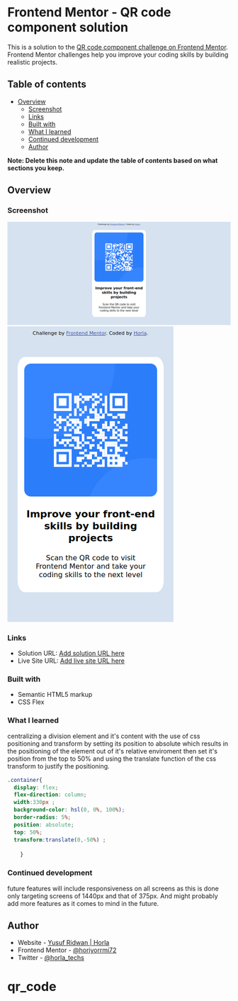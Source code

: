 # Frontend Mentor - QR code component solution

This is a solution to the [QR code component challenge on Frontend Mentor](https://www.frontendmentor.io/challenges/qr-code-component-iux_sIO_H). Frontend Mentor challenges help you improve your coding skills by building realistic projects. 

## Table of contents

- [Overview](#overview)
  - [Screenshot](#screenshot)
  - [Links](#links)
  - [Built with](#built-with)
  - [What I learned](#what-i-learned)
  - [Continued development](#continued-development)
  - [Author](#author)


**Note: Delete this note and update the table of contents based on what sections you keep.**

## Overview

### Screenshot

![desktop view](./images/Screenshot_2023-08-29%20Frontend%20Mentor%20QR%20code%20component%20desktop%20view.png)
![mobile view](./images/Screenshot_2023-08-29%20Frontend%20Mentor%20QR%20code%20component(1)%20mobile%20view.png)




### Links

- Solution URL: [Add solution URL here](https://github.com/horiyorrmi72/qr_code)
- Live Site URL: [Add live site URL here](https://qr-code-sage-ten.vercel.app/)

### Built with

- Semantic HTML5 markup
- CSS Flex

### What I learned

centralizing a division element and it's content with the use of css positioning and transform by setting its position to absolute which results in the positioning of the element out of it's relative enviroment then set it's position from the top to 50% and using the translate function of the css transform to justify the positioning.

```css
.container{
  display: flex;
  flex-direction: column;
  width:330px ;
  background-color: hsl(0, 0%, 100%);
  border-radius: 5%;
  position: absolute;
  top: 50%;
  transform:translate(0,-50%) ;   
      
    }
```

### Continued development

future features will include responsiveness on all screens as this is done only targeting screens of 1440px and that of 375px.
And might probably add more features as it comes to mind in the future.

## Author

- Website - [Yusuf Ridwan | Horla](https://horiyorrmi72.github.io/)
- Frontend Mentor - [@horiyorrmi72](https://www.frontendmentor.io/profile/horiyorrmi72)
- Twitter - [@horla_techs](https://twitter.com/horla_techs)
# qr_code

